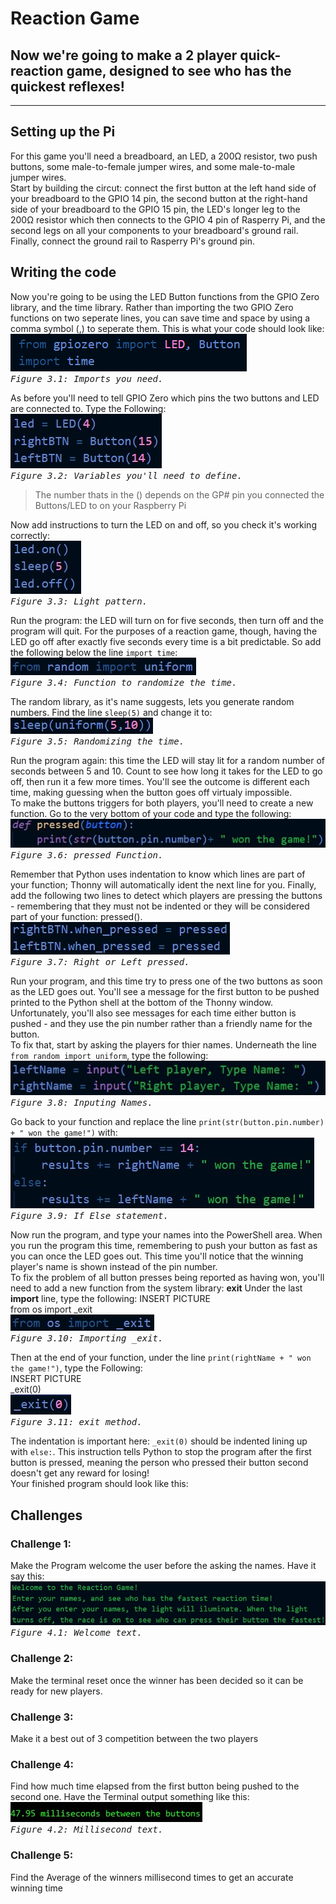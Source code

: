 # Reaction Game 
  Now we're going to make a 2 player quick-reaction game, designed to see who has the quickest reflexes!
---
---
## Setting up the Pi

  For this game you'll need a breadboard, an LED, a 200Ω resistor, two push buttons, some male-to-female jumper wires, and some male-to-male jumper wires.<br>
  Start by building the circut: connect the first button at the left hand side of your breadboard to the GPIO 14 pin, the second button at the right-hand side of your breadboard to the GPIO 15 pin, the LED's longer leg to the 200Ω resistor which then connects to the GPIO 4 pin of Rasperry Pi, and the second legs on all your components to your breadboard's ground rail. Finally, connect the ground rail to Rasperry Pi's ground pin.
## Writing the code

  Now you're going to be using the LED Button functions from the GPIO Zero library, and the time library. Rather than importing the two GPIO Zero functions on two seperate lines, you can save time and space by using a comma symbol (,) to seperate them. This is what your code should look like:<br>
 <kbd><img src="https://github.com/JustisGuin/RaspberryPi-AboutMe/blob/main/images/WritingTheCode01.jpg"><br><i>Figure 3.1: Imports you need.</i></kbd><br>

  As before you'll need to tell GPIO Zero which pins the two buttons and LED are connected to. Type the Following:<br>
  <kbd><img src="https://github.com/JustisGuin/RaspberryPi-AboutMe/blob/main/images/WritingTheCode02.jpg"><br><i>Figure 3.2: Variables you'll need to define.</i></kbd><br>
  >The number thats in the () depends on the GP# pin you connected the Buttons/LED to on your Raspberry Pi<br>

  Now add instructions to turn the LED on and off, so you check it's working correctly:<br>
  <kbd><img src="https://github.com/JustisGuin/RaspberryPi-AboutMe/blob/main/images/WritingTheCode03.jpg"><br><i>Figure 3.3: Light pattern.</i></kbd><br>

  Run the program: the LED will turn on for five seconds, then turn off and the program will quit. For the purposes of a reaction game, though, having the LED go off after exactly five seconds every time is a bit predictable. So add the following below the line `import time`:<br>
  <kbd><img src="https://github.com/JustisGuin/RaspberryPi-AboutMe/blob/main/images/WritingTheCode04.jpg"><br><i>Figure 3.4: Function to randomize the time.</i></kbd><br>
 
  The random library, as it's name suggests, lets you generate random numbers. Find the line `sleep(5)` and change it to:<br>
  <kbd><img src="https://github.com/JustisGuin/RaspberryPi-AboutMe/blob/main/images/WritingTheCode05.jpg"><br><i>Figure 3.5: Randomizing the time.</i></kbd><br>

  Run the program again: this time the LED will stay lit for a random number of seconds between 5 and 10. Count to see how long it takes for the LED to go off, then run it a few more times. You'll see the outcome is different each time, making guessing when the button goes off virtualy impossible.<br>
  To make the buttons triggers for both players, you'll need to create a new function. Go to the very bottom of your code and type the following:<br>
  <kbd><img src="https://github.com/JustisGuin/RaspberryPi-AboutMe/blob/main/images/WritingTheCode06.jpg"><br><i>Figure 3.6: pressed Function.</i></kbd><br>

  Remember that Python uses indentation to know which lines are part of your function; Thonny will automatically ident the next line for you. Finally, add the following two lines to detect which players are pressing the buttons - remembering that they must not be indented or they will be considered part of your function: pressed().<br>
  <kbd><img src="https://github.com/JustisGuin/RaspberryPi-AboutMe/blob/main/images/WritingTheCode07.jpg"><br><i>Figure 3.7: Right or Left pressed.</i></kbd><br>

  Run your program, and this time try to press one of the two buttons as soon as the LED goes out. You'll see a message for the first button to be pushed printed to the Python shell at the bottom of the Thonny window. Unfortunately, you'll also see messages for each time either button is pushed - and they use the pin number rather than a friendly name for the button.<br>
  To fix that, start by asking the players for thier names. Underneath the line `from random import uniform`, type the following:<br>
  <kbd><img src="https://github.com/JustisGuin/RaspberryPi-AboutMe/blob/main/images/WritingTheCode08.jpg"><br><i>Figure 3.8: Inputing Names.</i></kbd><br>
  
  Go back to your function and replace the line `print(str(button.pin.number) + " won the game!")` with:<br>
    <kbd><img src="https://github.com/JustisGuin/RaspberryPi-AboutMe/blob/main/images/WritingTheCode09.jpg"><br><i>Figure 3.9: If Else statement.</i></kbd><br>

  Now run the program, and type your names into the PowerShell area. When you run the program this time, remembering to push your button as fast as you can once the LED goes out. This time you'll notice that the winning player's name is shown instead of the pin number.<br>
  To fix the problem of all button presses being reported as having won, you'll need to add a new function from the system library: <b>exit</b> Under the last <b>import</b> line, type the following:
  INSERT PICTURE<br>
  from os import _exit<br>
  <kbd><img src="https://github.com/JustisGuin/RaspberryPi-AboutMe/blob/main/images/WritingTheCode10.jpg"><br><i>Figure 3.10: Importing _exit.</i></kbd><br>
  
Then at the end of your function, under the line `print(rightName + " won the game!")`, type the Following:<br>
  INSERT PICTURE<br>
  _exit(0)<br>
  <kbd><img src="https://github.com/JustisGuin/RaspberryPi-AboutMe/blob/main/images/WritingTheCode11.jpg"><br><i>Figure 3.11: exit method.</i></kbd><br>

  The indentation is important here: `_exit(0)` should be indented lining up with `else:`. This instruction tells Python to stop the program after the first button is pressed, meaning the person who pressed their button second doesn't get any reward for losing!<br>
  Your finished program should look like this:

## Challenges
### Challenge 1:
Make the Program welcome the user before the asking the names. Have it say this:<br>
<kbd><img src="https://github.com/JustisGuin/RaspberryPi-AboutMe/blob/main/images/Challenges01.jpg"><br><i>Figure 4.1: Welcome text.</i></kbd><br>

### Challenge 2: 
Make the terminal reset once the winner has been decided so it can be ready for new players.

### Challenge 3:
Make it a best out of 3 competition between the two players

### Challenge 4:
Find how much time elapsed from the first button being pushed to the second one. Have the Terminal output something like this:<br>
<kbd><img src="https://github.com/JustisGuin/RaspberryPi-AboutMe/blob/main/images/Challenges04.jpg"><br><i>Figure 4.2: Millisecond text.</i></kbd><br>

### Challenge 5:
Find the Average of the winners millisecond times to get an accurate winning time
